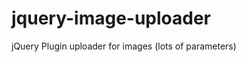 jquery-image-uploader
=====================

jQuery Plugin uploader for images (lots of parameters)
